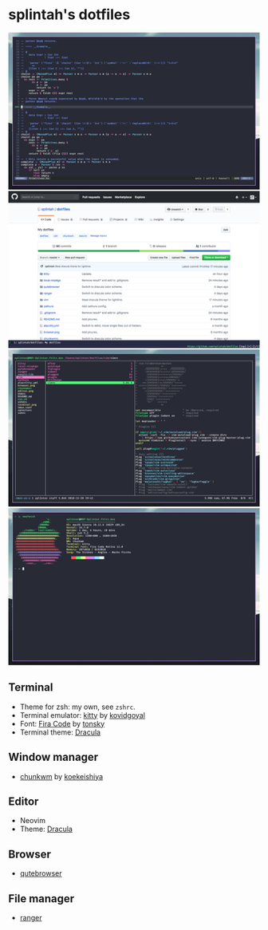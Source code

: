 # splintah's dotfiles

![Editor](editor.png)
![Browser](browser.png)
![File browser](ranger.png)
![Terminal](terminal.png)

## Terminal
- Theme for zsh: my own, see `zshrc`.
- Terminal emulator: [kitty](https://github.com/kovidgoyal/kitty) by [kovidgoyal](https://github.com/kovidgoyal)
- Font: [Fira Code](https://github.com/tonsky/FiraCode) by [tonsky](https://github.com/tonsky)
- Terminal theme: [Dracula](https://github.com/dracula/dracula-theme)

## Window manager
- [chunkwm](https://github.com/koekeishiya/chunkwm) by [koekeishiya](https://github.com/koekeishiya)

## Editor
- Neovim
- Theme: [Dracula](https://github.com/dracula/dracula-theme)

## Browser
- [qutebrowser](https://qutebrowser.org)

## File manager
- [ranger](https://ranger.github.io)
